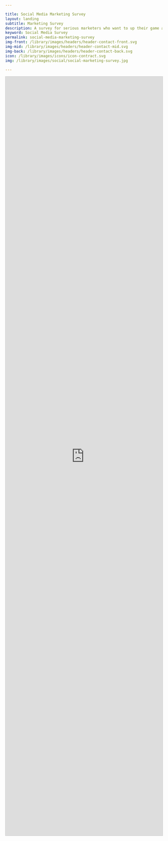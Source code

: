```yaml
---

title: Social Media Marketing Survey
layout: landing
subtitle: Marketing Survey
description: A survey for serious marketers who want to up their game and change the face of marketing.
keyword: Social Media Survey
permalink: social-media-marketing-survey
img-front: /library/images/headers/header-contact-front.svg
img-mid: /library/images/headers/header-contact-mid.svg
img-back: /library/images/headers/header-contact-back.svg
icon: /library/images/icons/icon-contract.svg
img: /library/images/social/social-marketing-survey.jpg

---
```


<iframe class="airtable-embed" src="https://airtable.com/embed/shrpfsUAYBBz1okbh?backgroundColor=cyan" frameborder="0" onmousewheel="" width="100%" height="2433" style="background: transparent; border: 1px solid #ccc;"></iframe>